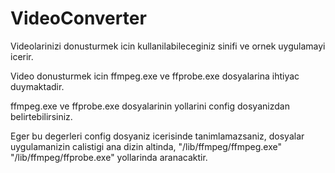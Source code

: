 # VideoConverter
Videolarinizi donusturmek icin kullanilabileceginiz sinifi ve ornek uygulamayi icerir.

Video donusturmek icin ffmpeg.exe ve ffprobe.exe dosyalarina ihtiyac duymaktadir.

ffmpeg.exe ve ffprobe.exe dosyalarinin yollarini config dosyanizdan belirtebilirsiniz.
<configuration>
  <appSettings>
    <add key="ffmpeg_path" value="/lib/ffmpeg/ffmpeg.exe" />
    <add key="ffprobe_path" value="/lib/ffmpeg/ffprobe.exe" />
  </appSettings>
</configuration>

Eger bu degerleri config dosyaniz icerisinde tanimlamazsaniz, dosyalar uygulamanizin calistigi ana dizin altinda,
"/lib/ffmpeg/ffmpeg.exe"
"/lib/ffmpeg/ffprobe.exe" yollarinda aranacaktir.
